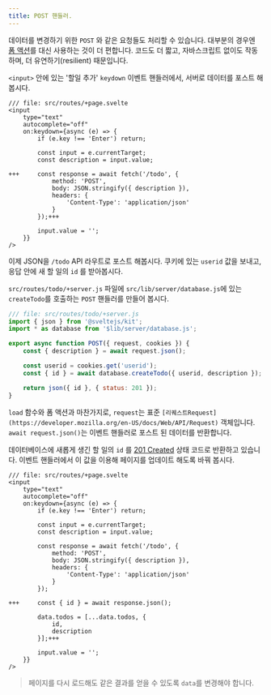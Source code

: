 ```yaml
---
title: POST 핸들러.
---
```


데이터를 변경하기 위한 `POST` 와 같은 요청들도 처리할 수 있습니다. 대부분의 경우엔 [폼 액션](the-form-element)를 대신 사용하는 것이 더 편합니다. 코드도 더 짧고, 자바스크립트 없이도 작동하며, 더 유연하기(resilient) 때문입니다.

`<input>` 안에 있는 '할일 추가' `keydown` 이벤트 핸들러에서, 서버로 데이터를 포스트 해봅시다.

```svelte
/// file: src/routes/+page.svelte
<input
	type="text"
	autocomplete="off"
	on:keydown={async (e) => {
		if (e.key !== 'Enter') return;

		const input = e.currentTarget;
		const description = input.value;

+++		const response = await fetch('/todo', {
			method: 'POST',
			body: JSON.stringify({ description }),
			headers: {
				'Content-Type': 'application/json'
			}
		});+++

		input.value = '';
	}}
/>
```

이제 JSON을 `/todo` API 라우트로 포스트 해봅시다. 쿠키에 있는 `userid` 값을 보내고, 응답 안에 새 할 일의 `id` 를 받아봅시다.

`src/routes/todo/+server.js` 파일에 `src/lib/server/database.js`에 있는 `createTodo`를 호출하는 `POST` 핸들러를 만들어 봅시다.

```js
/// file: src/routes/todo/+server.js
import { json } from '@sveltejs/kit';
import * as database from '$lib/server/database.js';

export async function POST({ request, cookies }) {
	const { description } = await request.json();

	const userid = cookies.get('userid');
	const { id } = await database.createTodo({ userid, description });

	return json({ id }, { status: 201 });
}
```

`load` 함수와 폼 액션과 마찬가지로, `request`는 표준 `[리퀘스트Request](https://developer.mozilla.org/en-US/docs/Web/API/Request)` 객체입니다. `await request.json()`는 이벤트 핸들러로 포스트 된 데이터를 반환합니다.

 데이터베이스에 새롭게 생긴 할 일의 `id` 를 [201 Created](https://http.dog/201) 상태 코드로 반환하고 있습니다. 이벤트 핸들러에서 이 값을 이용해 페이지를 업데이트 해도록 바꿔 봅시다.
```svelte
/// file: src/routes/+page.svelte
<input
	type="text"
	autocomplete="off"
	on:keydown={async (e) => {
		if (e.key !== 'Enter') return;

		const input = e.currentTarget;
		const description = input.value;

		const response = await fetch('/todo', {
			method: 'POST',
			body: JSON.stringify({ description }),
			headers: {
				'Content-Type': 'application/json'
			}
		});

+++		const { id } = await response.json();

		data.todos = [...data.todos, {
			id,
			description
		}];+++

		input.value = '';
	}}
/>
```

> 페이지를 다시 로드해도 같은 결과를 얻을 수 있도록 `data`를 변경해야 합니다.
